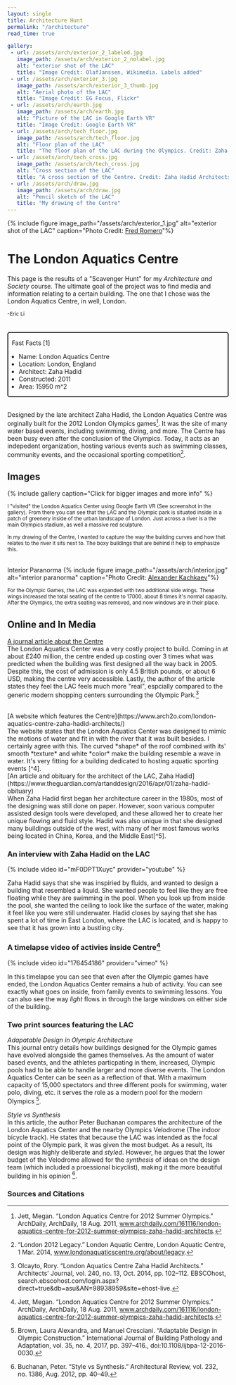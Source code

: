 ```yaml
---
layout: single
title: Architecture Hunt
permalink: "/architecture"
read_time: true

gallery:
 - url: /assets/arch/exterior_2_labeled.jpg
   image_path: /assets/arch/exterior_2_nolabel.jpg
   alt: "exterior shot of the LAC"
   title: "Image Credit: OlafJanssen, Wikimedia. Labels added"
 - url: /assets/arch/exterior_3.jpg
   image_path: /assets/arch/exterior_3_thumb.jpg
   alt: "Aerial photo of the LAC"
   title: "Image Credit: EG Focus, Flickr"
 - url: /assets/arch/earth.jpg
   image_path: /assets/arch/earth.jpg
   alt: "Picture of the LAC in Google Earth VR"
   title: "Image Credit: Google Earth VR"
 - url: /assets/arch/tech_floor.jpg
   image_path: /assets/arch/tech_floor.jpg
   alt: "Floor plan of the LAC"
   title: "The floor plan of the LAC during the Olympics. Credit: Zaha Hadid Architects"
 - url: /assets/arch/tech_cross.jpg
   image_path: /assets/arch/tech_cross.jpg
   alt: "Cross section of the LAC"
   title: "A cross section of the Centre. Credit: Zaha Hadid Architects"
 - url: /assets/arch/draw.jpg
   image_path: /assets/arch/draw.jpg
   alt: "Pencil sketch of the LAC"
   title: "My drawing of the Centre"
---
```



{% include figure image_path="/assets/arch/exterior_1.jpg" alt="exterior shot of the LAC" caption="Photo Credit: [Fred Romero](https://flickr.com/photos/129231073@N06/31239073724)"%}

# The London Aquatics Centre

This page is the results of a "Scavenger Hunt" for my *Architecture and Society* course. The ultimate goal
of the project was to find media and information relating to a certain building. The one that I chose was the
London Aquatics Centre, in well, London.
<div style="font-size:smaller">
-Eric Li
</div>

<br/>
<br/>
<div style="border-style: solid; border-width: 2px; border-radius: 5px;">

<p>&nbsp;&nbsp;Fast Facts [1]</p>
<ul>
 <li>Name: London Aquatics Centre</li>
 <li>Location: London, England</li>
 <li>Architect: Zaha Hadid</li>
 <li>Constructed: 2011</li>
 <li>Area: 15950 m^2</li>
</ul>
</div>
<br/>

Designed by the late architect Zaha Hadid, the London Aquatics Centre was orginally built for the 2012
London Olympics games[^1]. It was the site of many water based events, including swimming, diving, and more.
The Centre has been busy even after the conclusion of the Olympics. Today, it acts as an indepedent organization, hosting
various events such as swimming classes, community events, and the occasional sporting competition[^2]. 
<br/>

## Images

{% include gallery caption="Click for bigger images and more info" %}



<div style="font-size:smaller">
I "visited" the London Aquatics Center using Google Earth VR (See screenshot in the gallery). From there you can see that the LAC and the Olympic park is situated inside in a patch
of greenery inside of the urban landscape of London. Just across a river is a the main Olympics stadium, as well a massive red sculpture.
<br/>
<br/>
In my drawing of the Centre, I wanted to capture the way the building curves and how that relates to the river it sits next to. The boxy buildings that are
behind it help to emphasize this.
</div>
<br/>

Interior Paranorma
{% include figure image_path="/assets/arch/interior.jpg" alt="interior paranorma" caption="Photo Credit: [Alexander Kachkaev](https://www.flickr.com/photos/kachkaev/6266855473/)"%}

<div style="font-size:smaller">
For the Olympic Games, the LAC was expanded with two additional side wings. These wings increased the total seating of the centre to 17000, about 8 times it's normal capacity.
After the Olympics, the extra seating was removed, and now windows are in their place.
</div>

## Online and In Media
[A journal article about the Centre](https://search.ebscohost.com/login.aspx?direct=true&db=asu&AN=98938959&site=ehost-live)
<br/>
The London Aquatics Center was a very costly project to build. Coming in at about £240 million, the centre ended up costing over 3 times what was predicted when the
building was first designed all the way back in 2005. Despite this, the cost of admission is only 4.5 British pounds, or about 6 USD, making the centre very accessible.
Lastly, the author of the article states they feel the LAC feels much more "real", espcially compared to the generic modern shopping centers surrounding the Olympic Park.[^3]

<br/>
[A website which features the Centre](https://www.arch2o.com/london-aquatics-centre-zaha-hadid-architects/)
<br/>
The website states that the London Aquatics Center was designed to mimic the motions of water and fit in with the river that it was built besides. I certainly agree
with this. The curved *shape* of the roof combined with its' smooth *texture* and white *color* make the building resemble a wave in water. It's very fitting for
a building dedicated to hosting aquatic sporting events [^4].

<br/>
[An article and obituary for the architect of the LAC, Zaha Hadid](https://www.theguardian.com/artanddesign/2016/apr/01/zaha-hadid-obituary)
<br/>
When Zaha Hadid first began her architecture career in the 1980s, most of the designing was still done on paper. However, soon various computer assisted design tools 
were developed, and these allowed her to create her unique flowing and fluid style. Hadid was also unique in that she designed many buildings outside of the west, with many
of her most famous works being located in China, Korea, and the Middle East[^5].
<br/>

### An interview with Zaha Hadid on the LAC

{% include video id="mF0DPT1Xuyc" provider="youtube" %}

Zaha Hadid says that she was inspiried by fluids, and wanted to design a building that resembled a liquid. She wanted people to feel like they are free floating while
they are swimming in the pool. When you look up from inside the pool, she wanted the ceiling to look like the surface of the water, making it feel like you were still underwater.
Hadid closes by saying that she has spent a lot of time in East London, where the LAC is located, and is happy to see that it has grown into a bustling city.

### A timelapse video of activies inside Centre[^1]

{% include video id="176454186" provider="vimeo" %}

In this timelapse you can see that even after the Olympic games have ended, the London Aquatics Center remains a hub of activity. You can see exactly what goes on inside,
from family events to swimming lessons. You can also see the way *light* flows in through the large windows on either side of the building.

### Two print sources featuring the LAC

*Adapatable Design in Olympic Architecture*
<br/>
This journal entry details how buildings designed for the Olympic games have evolved alongside the games themselves. As the amount of water based events, and the athletes particpating in them,
increased, Olympic pools had to be able to handle larger and more diverse events. The London Aquatics Center can be seen as a reflection of that. With a maximum capacity of 15,000 spectators and
three different pools for swimming, water polo, diving, etc. it serves the role as a modern pool for the modern Olympics [^6].
<br/>

*Style vs Synthesis*
<br/>
In this article, the author Peter Buchanan compares the architecture of the London Aquatics Center and the nearby Olympics Velodrome (The indoor bicycle track). He states that
because the LAC was intended as the focal point of the Olympic park, it was given the most budget. As a result, its design was highly deliberate and *styled*. However, he argues that
the lower budget of the Velodrome allowed for the *synthesis* of ideas on the design team (which included a proessional bicyclist), making it the more beautiful building in his opinion [^7].
<br/>

### Sources and Citations

[^1]: Jett, Megan. “London Aquatics Centre for 2012 Summer Olympics.” ArchDaily, ArchDaily, 18 Aug. 2011, www.archdaily.com/161116/london-aquatics-centre-for-2012-summer-olympics-zaha-hadid-architects.
[^2]: “London 2012 Legacy.” London Aquatic Centre, London Aquatic Centre, 1 Mar. 2014, www.londonaquaticscentre.org/about/legacy. 
[^3]: Olcayto, Rory. “London Aquatics Centre Zaha Hadid Architects.” Architects’ Journal, vol. 240, no. 13, Oct. 2014, pp. 102–112. EBSCOhost, search.ebscohost.com/login.aspx?direct=true&db=asu&AN=98938959&site=ehost-live.
[^4]: “London Aquatics Centre: Zaha Hadid Architects.” Arch2O.Com, Arch2O, 5 Dec. 2018, www.arch2o.com/london-aquatics-centre-zaha-hadid-architects/.
[^5]: Sudjic, Deyan. “Dame Zaha Hadid Obituary.” The Guardian, Guardian News and Media, 1 Apr. 2016, www.theguardian.com/artanddesign/2016/apr/01/zaha-hadid-obituary.
[^6]: Brown, Laura Alexandra, and Manuel Cresciani. “Adaptable Design in Olympic Construction.” International Journal of Building Pathology and Adaptation, vol. 35, no. 4, 2017, pp. 397–416., doi:10.1108/ijbpa-12-2016-0030.
[^7]: Buchanan, Peter. “Style vs Synthesis.” Architectural Review, vol. 232, no. 1386, Aug. 2012, pp. 40–49.